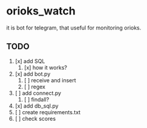# orioks_watch

it is bot for telegram, that useful for monitoring orioks.

## TODO

1. [x] add SQL
   1. [x] how it works?
2. [x] add bot.py
   1. [ ] receive and insert
   2. [ ] regex
3. [ ] add connect.py
   1. [ ] findall?
4. [x] add db_sql.py
5. [ ] create requirements.txt
6. [ ] check scores
